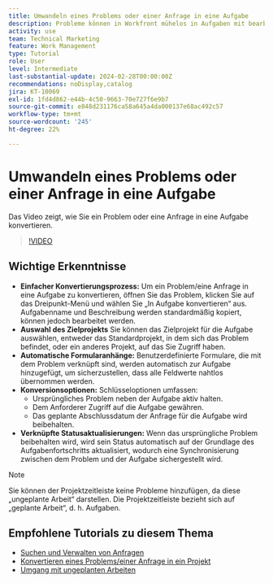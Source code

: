 ```yaml
---
title: Umwandeln eines Problems oder einer Anfrage in eine Aufgabe
description: Probleme können in Workfront mühelos in Aufgaben mit bearbeitbaren Namen, nahtlosem benutzerdefinierten Formularanhang, flexibler Projektauswahl, Konvertierungsoptionen und synchronisierten Statusaktualisierungen für optimierte Workflows konvertiert werden.
activity: use
team: Technical Marketing
feature: Work Management
type: Tutorial
role: User
level: Intermediate
last-substantial-update: 2024-02-28T00:00:00Z
recommendations: noDisplay,catalog
jira: KT-10069
exl-id: 1fd4d862-e44b-4c50-9663-70e727f6e9b7
source-git-commit: e848d231176ca58a645a4da000137e68ac492c57
workflow-type: tm+mt
source-wordcount: '245'
ht-degree: 22%

---
```


# Umwandeln eines Problems oder einer Anfrage in eine Aufgabe

Das Video zeigt, wie Sie ein Problem oder eine Anfrage in eine Aufgabe konvertieren.

>[!VIDEO](https://video.tv.adobe.com/v/3427605/?quality=12&learn=on&enablevpops)

## Wichtige Erkenntnisse

* **Einfacher Konvertierungsprozess:** Um ein Problem/eine Anfrage in eine Aufgabe zu konvertieren, öffnen Sie das Problem, klicken Sie auf das Dreipunkt-Menü und wählen Sie „In Aufgabe konvertieren“ aus. &#x200B; Aufgabenname und Beschreibung werden standardmäßig kopiert, können jedoch bearbeitet werden. &#x200B;
* **Auswahl des Zielprojekts** Sie können das Zielprojekt für die Aufgabe auswählen, entweder das Standardprojekt, in dem sich das Problem befindet, oder ein anderes Projekt, auf das Sie Zugriff haben. &#x200B;
* **Automatische Formularanhänge:** Benutzerdefinierte Formulare, die mit dem Problem verknüpft sind, werden automatisch zur Aufgabe hinzugefügt, um sicherzustellen, dass alle Feldwerte nahtlos übernommen werden. &#x200B;
* **Konversionsoptionen:** Schlüsseloptionen umfassen:
   * Ursprüngliches Problem neben der Aufgabe aktiv halten. &#x200B;
   * Dem Anforderer Zugriff auf die Aufgabe gewähren. &#x200B;
   * Das geplante Abschlussdatum der Anfrage für die Aufgabe wird beibehalten. &#x200B;
* **Verknüpfte Statusaktualisierungen:** Wenn das ursprüngliche Problem beibehalten wird, wird sein Status automatisch auf der Grundlage des Aufgabenfortschritts aktualisiert, wodurch eine Synchronisierung zwischen dem Problem und der Aufgabe sichergestellt wird. &#x200B;


>[!NOTE]
>
>Sie können der Projektzeitleiste keine Probleme hinzufügen, da diese „ungeplante Arbeit“ darstellen. Die Projektzeitleiste bezieht sich auf „geplante Arbeit“, d. h. Aufgaben.

## Empfohlene Tutorials zu diesem Thema

* [Suchen und Verwalten von Anfragen](/help/manage-work/issues-requests/find-requests.md)
* [Konvertieren eines Problems/einer Anfrage in ein Projekt](/help/manage-work/issues-requests/create-a-project-from-a-request.md)
* [Umgang mit ungeplanten Arbeiten](/help/manage-work/issues-requests/handle-unplanned-work.md)


